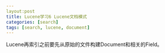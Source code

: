 ```yaml
---
layout:post
title: Lucene学习6 Lucene文档模式
categories: [search]
tags: [search, lucene, document]
---
```


Lucene再索引之前要先从原始的文件构建Document和相关的Field。 

